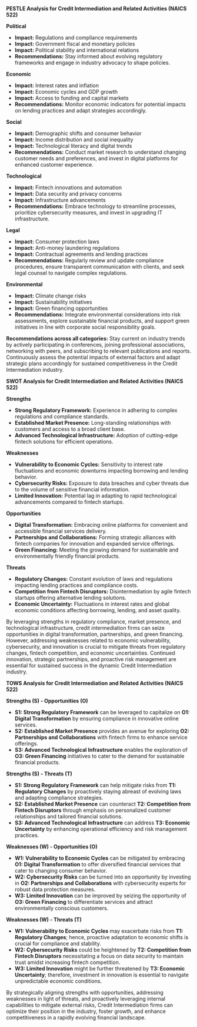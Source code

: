 **PESTLE Analysis for Credit Intermediation and Related Activities (NAICS 522)**

**Political**
- **Impact:** Regulations and compliance requirements
- **Impact:** Government fiscal and monetary policies
- **Impact:** Political stability and international relations
- **Recommendations:** Stay informed about evolving regulatory frameworks and engage in industry advocacy to shape policies.

**Economic**
- **Impact:** Interest rates and inflation
- **Impact:** Economic cycles and GDP growth
- **Impact:** Access to funding and capital markets
- **Recommendations:** Monitor economic indicators for potential impacts on lending practices and adapt strategies accordingly.

**Social**
- **Impact:** Demographic shifts and consumer behavior
- **Impact:** Income distribution and social inequality
- **Impact:** Technological literacy and digital trends
- **Recommendations:** Conduct market research to understand changing customer needs and preferences, and invest in digital platforms for enhanced customer experience.

**Technological**
- **Impact:** Fintech innovations and automation
- **Impact:** Data security and privacy concerns
- **Impact:** Infrastructure advancements
- **Recommendations:** Embrace technology to streamline processes, prioritize cybersecurity measures, and invest in upgrading IT infrastructure.

**Legal**
- **Impact:** Consumer protection laws
- **Impact:** Anti-money laundering regulations
- **Impact:** Contractual agreements and lending practices
- **Recommendations:** Regularly review and update compliance procedures, ensure transparent communication with clients, and seek legal counsel to navigate complex regulations.

**Environmental**
- **Impact:** Climate change risks
- **Impact:** Sustainability initiatives
- **Impact:** Green financing opportunities
- **Recommendations:** Integrate environmental considerations into risk assessments, explore sustainable financial products, and support green initiatives in line with corporate social responsibility goals.

**Recommendations across all categories:** 
Stay current on industry trends by actively participating in conferences, joining professional associations, networking with peers, and subscribing to relevant publications and reports. Continuously assess the potential impacts of external factors and adapt strategic plans accordingly for sustained competitiveness in the Credit Intermediation industry.

**SWOT Analysis for Credit Intermediation and Related Activities (NAICS 522)**

**Strengths**
- **Strong Regulatory Framework:** Experience in adhering to complex regulations and compliance standards.
- **Established Market Presence:** Long-standing relationships with customers and access to a broad client base.
- **Advanced Technological Infrastructure:** Adoption of cutting-edge fintech solutions for efficient operations.

**Weaknesses**
- **Vulnerability to Economic Cycles:** Sensitivity to interest rate fluctuations and economic downturns impacting borrowing and lending behavior.
- **Cybersecurity Risks:** Exposure to data breaches and cyber threats due to the volume of sensitive financial information.
- **Limited Innovation:** Potential lag in adapting to rapid technological advancements compared to fintech startups.

**Opportunities**
- **Digital Transformation:** Embracing online platforms for convenient and accessible financial services delivery.
- **Partnerships and Collaborations:** Forming strategic alliances with fintech companies for innovation and expanded service offerings.
- **Green Financing:** Meeting the growing demand for sustainable and environmentally friendly financial products.

**Threats**
- **Regulatory Changes:** Constant evolution of laws and regulations impacting lending practices and compliance costs.
- **Competition from Fintech Disruptors:** Disintermediation by agile fintech startups offering alternative lending solutions.
- **Economic Uncertainty:** Fluctuations in interest rates and global economic conditions affecting borrowing, lending, and asset quality.

By leveraging strengths in regulatory compliance, market presence, and technological infrastructure, credit intermediation firms can seize opportunities in digital transformation, partnerships, and green financing. However, addressing weaknesses related to economic vulnerability, cybersecurity, and innovation is crucial to mitigate threats from regulatory changes, fintech competition, and economic uncertainties. Continued innovation, strategic partnerships, and proactive risk management are essential for sustained success in the dynamic Credit Intermediation industry.

**TOWS Analysis for Credit Intermediation and Related Activities (NAICS 522)**

**Strengths (S) - Opportunities (O)**
- **S1: Strong Regulatory Framework** can be leveraged to capitalize on **O1: Digital Transformation** by ensuring compliance in innovative online services.
- **S2: Established Market Presence** provides an avenue for exploring **O2: Partnerships and Collaborations** with fintech firms to enhance service offerings.
- **S3: Advanced Technological Infrastructure** enables the exploration of **O3: Green Financing** initiatives to cater to the demand for sustainable financial products.

**Strengths (S) - Threats (T)**
- **S1: Strong Regulatory Framework** can help mitigate risks from **T1: Regulatory Changes** by proactively staying abreast of evolving laws and adapting compliance strategies.
- **S2: Established Market Presence** can counteract **T2: Competition from Fintech Disruptors** through emphasis on personalized customer relationships and tailored financial solutions.
- **S3: Advanced Technological Infrastructure** can address **T3: Economic Uncertainty** by enhancing operational efficiency and risk management practices.

**Weaknesses (W) - Opportunities (O)**
- **W1: Vulnerability to Economic Cycles** can be mitigated by embracing **O1: Digital Transformation** to offer diversified financial services that cater to changing consumer behavior.
- **W2: Cybersecurity Risks** can be turned into an opportunity by investing in **O2: Partnerships and Collaborations** with cybersecurity experts for robust data protection measures.
- **W3: Limited Innovation** can be improved by seizing the opportunity of **O3: Green Financing** to differentiate services and attract environmentally conscious customers.

**Weaknesses (W) - Threats (T)**
- **W1: Vulnerability to Economic Cycles** may exacerbate risks from **T1: Regulatory Changes**; hence, proactive adaptation to economic shifts is crucial for compliance and stability.
- **W2: Cybersecurity Risks** could be heightened by **T2: Competition from Fintech Disruptors** necessitating a focus on data security to maintain trust amidst increasing fintech competition.
- **W3: Limited Innovation** might be further threatened by **T3: Economic Uncertainty**; therefore, investment in innovation is essential to navigate unpredictable economic conditions.

By strategically aligning strengths with opportunities, addressing weaknesses in light of threats, and proactively leveraging internal capabilities to mitigate external risks, Credit Intermediation firms can optimize their position in the industry, foster growth, and enhance competitiveness in a rapidly evolving financial landscape.

